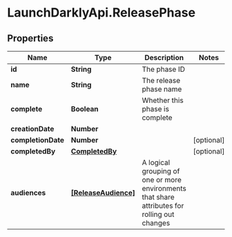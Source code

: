 # LaunchDarklyApi.ReleasePhase

## Properties

Name | Type | Description | Notes
------------ | ------------- | ------------- | -------------
**id** | **String** | The phase ID | 
**name** | **String** | The release phase name | 
**complete** | **Boolean** | Whether this phase is complete | 
**creationDate** | **Number** |  | 
**completionDate** | **Number** |  | [optional] 
**completedBy** | [**CompletedBy**](CompletedBy.md) |  | [optional] 
**audiences** | [**[ReleaseAudience]**](ReleaseAudience.md) | A logical grouping of one or more environments that share attributes for rolling out changes | 


